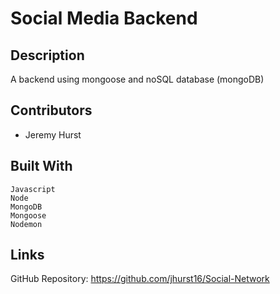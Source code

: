 # Social Media Backend

## Description 
A backend using mongoose and noSQL database (mongoDB)


## Contributors

- Jeremy Hurst

## Built With

```
Javascript
Node
MongoDB
Mongoose
Nodemon
```

## Links

GitHub Repository: https://github.com/jhurst16/Social-Network